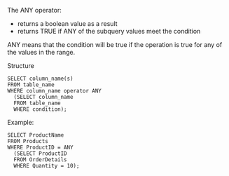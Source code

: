 The ANY operator:
- returns a boolean value as a result
- returns TRUE if ANY of the subquery values meet the condition  

ANY means that the condition will be true if the operation is true for any of the values in the range.

Structure
```
SELECT column_name(s)
FROM table_name
WHERE column_name operator ANY
  (SELECT column_name
  FROM table_name
  WHERE condition);
```
Example:
```
SELECT ProductName
FROM Products
WHERE ProductID = ANY
  (SELECT ProductID
  FROM OrderDetails
  WHERE Quantity = 10);
```